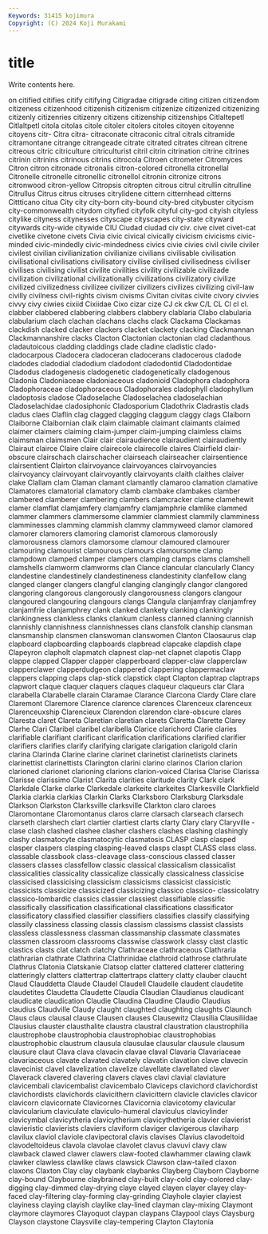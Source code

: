 ```yaml
---
Keywords: 31415 kojimura
Copyright: (C) 2024 Koji Murakami
---
```


# title

Write contents here.



on citified
citifies citify citifying Citigradae citigrade citing citizen citizendom citizeness citizenhood
citizenish citizenism citizenize citizenized citizenizing citizenly citizenries citizenry citizens citizenship
citizenships Citlaltepetl Citlaltpetl citola citolas citole citoler citolers citoles citoyen
citoyenne citoyens citr- Citra citra- citraconate citraconic citral citrals citramide
citramontane citrange citrangeade citrate citrated citrates citrean citrene citreous citric
citriculture citriculturist citril citrin citrination citrine citrines citrinin citrinins citrinous
citrins citrocola Citroen citrometer Citromyces Citron citron citronade citronalis citron-colored
citronella citronellal Citronelle citronelle citronellic citronellol citronin citronize citrons citronwood
citron-yellow Citropsis citropten citrous citrul citrullin citrulline Citrullus Citrus citrus
citruses citrylidene cittern citternhead citterns Cittticano citua City city city-born
city-bound city-bred citybuster citycism city-commonwealth citydom cityfied cityfolk cityful city-god
cityish cityless citylike cityness citynesses cityscape cityscapes city-state cityward citywards
city-wide citywide CIU Ciudad ciudad civ civ. cive civet civet-cat
civetlike civetone civets Civia civic civical civically civicism civicisms civic-minded
civic-mindedly civic-mindedness civics civie civies civil civile civiler civilest civilian
civilianization civilianize civilians civilisable civilisation civilisational civilisations civilisatory civilise civilised
civilisedness civiliser civilises civilising civilist civilite civilities civility civilizable civilizade
civilization civilizational civilizationally civilizations civilizatory civilize civilized civilizedness civilizee civilizer
civilizers civilizes civilizing civil-law civilly civilness civil-rights civism civisms Civitan
civitas civite civory civvies civvy civy ciwies cixiid Cixiidae Cixo
cizar cize CJ ck ckw C/L CL Cl cl cl.
clabber clabbered clabbering clabbers clabbery clablaria Clabo clabularia clabularium clach
clachan clachans clachs clack Clackama Clackamas clackdish clacked clacker clackers
clacket clackety clacking Clackmannan Clackmannanshire clacks Clacton Clactonian clactonian clad
cladanthous cladautoicous cladding claddings clade cladine cladistic clado- cladocarpous Cladocera
cladoceran cladocerans cladocerous cladode cladodes cladodial cladodium cladodont cladodontid Cladodontidae
Cladodus cladogenesis cladogenetic cladogenetically cladogenous Cladonia Cladoniaceae cladoniaceous cladonioid Cladophora
cladophora Cladophoraceae cladophoraceous Cladophorales cladophyll cladophyllum cladoptosis cladose Cladoselache Cladoselachea
cladoselachian Cladoselachidae cladosiphonic Cladosporium Cladothrix Cladrastis clads cladus claes Claflin
clag clagged clagging claggum claggy clags Claiborn Claiborne Claibornian claik
claim claimable claimant claimants claimed claimer claimers claiming claim-jumper claim-jumping
claimless claims claimsman claimsmen Clair clair clairaudience clairaudient clairaudiently Clairaut
clairce Claire claire clairecole clairecolle claires Clairfield clair-obscure clairschach clairschacher
clairseach clairseacher clairsentience clairsentient Clairton clairvoyance clairvoyances clairvoyancies clairvoyancy clairvoyant
clairvoyantly clairvoyants claith claithes claiver clake Clallam clam Claman clamant
clamantly clamaroo clamation clamative Clamatores clamatorial clamatory clamb clambake clambakes
clamber clambered clamberer clambering clambers clamcracker clame clamehewit clamer clamflat
clamjamfery clamjamfry clamjamphrie clamlike clammed clammer clammers clammersome clammier clammiest
clammily clamminess clamminesses clamming clammish clammy clammyweed clamor clamored clamorer
clamorers clamoring clamorist clamorous clamorously clamorousness clamors clamorsome clamour clamoured
clamourer clamouring clamourist clamourous clamours clamoursome clamp clampdown clamped clamper
clampers clamping clamps clams clamshell clamshells clamworm clamworms clan Clance
clancular clancularly Clancy clandestine clandestinely clandestineness clandestinity clanfellow clang clanged
clanger clangers clangful clanging clangingly clangor clangored clangoring clangorous clangorously
clangorousness clangors clangour clangoured clangouring clangours clangs Clangula clanjamfray clanjamfrey
clanjamfrie clanjamphrey clank clanked clankety clanking clankingly clankingness clankless clanks
clankum clanless clanned clanning clannish clannishly clannishness clannishnesses clans clansfolk
clanship clansman clansmanship clansmen clanswoman clanswomen Clanton Claosaurus clap clapboard
clapboarding clapboards clapbread clapcake clapdish clape Clapeyron clapholt clapmatch clapnest
clap-net clapnet clapotis Clapp clappe clapped Clapper clapper clapperboard clapper-claw
clapperclaw clapperclawer clapperdudgeon clappered clappering clappermaclaw clappers clapping claps clap-stick
clapstick clapt Clapton claptrap claptraps clapwort claque claquer claquers claques
claqueur claqueurs clar Clara clarabella Clarabelle clarain Claramae Clarance Clarcona
Clardy Clare clare Claremont Claremore Clarence clarence clarences Clarenceux clarenceux
Clarenceuxship Clarencieux Clarendon clarendon clare-obscure clares Claresta claret Clareta Claretian
claretian clarets Claretta Clarette Clarey Clarhe Clari Claribel claribel claribella
Clarice clarichord Clarie claries clarifiable clarifiant clarificant clarification clarifications clarified
clarifier clarifiers clarifies clarify clarifying clarigate clarigation clarigold clarin clarina
Clarinda Clarine clarine clarinet clarinetist clarinetists clarinets clarinettist clarinettists Clarington
clarini clarino clarinos Clarion clarion clarioned clarionet clarioning clarions clarion-voiced
Clarisa Clarise Clarissa Clarisse clarissimo Clarist Clarita clarities claritude clarity
Clark clark Clarkdale Clarke clarke Clarkedale clarkeite clarkeites Clarkesville Clarkfield
Clarkia clarkia clarkias Clarkin Clarks Clarksboro Clarksburg Clarksdale Clarkson Clarkston
Clarksville clarksville Clarkton claro claroes Claromontane Claromontanus claros clarre clarsach
clarseach clarsech clarseth clarshech clart clartier clartiest clarts clarty Clary
clary Claryville -clase clash clashed clashee clasher clashers clashes clashing
clashingly clashy clasmatocyte clasmatocytic clasmatosis CLASP clasp clasped clasper claspers
clasping clasping-leaved clasps claspt CLASS class class. classable classbook class-cleavage
class-conscious classed classer classers classes classfellow classic classical classicalism classicalist
classicalities classicality classicalize classically classicalness classicise classicised classicising classicism classicisms
classicist classicistic classicists classicize classicized classicizing classico classico- classicolatry classico-lombardic
classics classier classiest classifiable classific classifically classification classificational classifications classificator
classificatory classified classifier classifiers classifies classify classifying classily classiness classing
classis classism classisms classist classists classless classlessness classman classmanship classmate
classmates classmen classroom classrooms classwise classwork classy clast clastic clastics
clasts clat clatch clatchy Clathraceae clathraceous Clathraria clathrarian clathrate Clathrina
Clathrinidae clathroid clathrose clathrulate Clathrus Clatonia Clatskanie Clatsop clatter clattered
clatterer clattering clatteringly clatters clattertrap clattertraps clattery clatty clauber claucht
Claud Clauddetta Claude Claudel Claudell Claudelle claudent claudetite claudetites Claudetta
Claudette Claudia Claudian Claudianus claudicant claudicate claudication Claudie Claudina Claudine
Claudio Claudius claudius Claudville Claudy claught claughted claughting claughts Claunch
Claus claus clausal clause Clausen clauses Clausewitz Clausilia Clausiliidae Clausius
clauster clausthalite claustra claustral claustration claustrophilia claustrophobe claustrophobia claustrophobiac claustrophobias
claustrophobic claustrum clausula clausulae clausular clausule clausum clausure claut Clava
clava clavacin clavae claval Clavaria Clavariaceae clavariaceous clavate clavated clavately
clavatin clavation clave clavecin clavecinist clavel clavelization clavelize clavellate clavellated
claver Claverack clavered clavering clavers claves clavi clavial claviature clavicembali
clavicembalist clavicembalo Claviceps clavichord clavichordist clavichordists clavichords clavicithern clavicittern clavicle
clavicles clavicor clavicorn clavicornate Clavicornes Clavicornia clavicotomy clavicular clavicularium claviculate
claviculo-humeral claviculus clavicylinder clavicymbal clavicytheria clavicytherium clavicythetheria clavier clavierist clavieristic
clavierists claviers claviform claviger clavigerous claviharp clavilux claviol claviole clavipectoral
clavis clavises Clavius clavodeltoid clavodeltoideus clavola clavolae clavolet clavus clavuvi
clavy claw clawback clawed clawer clawers claw-footed clawhammer clawing clawk
clawker clawless clawlike claws clawsick Clawson claw-tailed claxon claxons Claxton
Clay clay claybank claybanks Clayberg Clayborn Clayborne clay-bound Claybourne claybrained
clay-built clay-cold clay-colored clay-digging clay-dimmed clay-drying claye clayed clayen clayer
clayey clay-faced clay-filtering clay-forming clay-grinding Clayhole clayier clayiest clayiness claying
clayish claylike clay-lined clayman clay-mixing Claymont claymore claymores Clayoquot claypan
claypans Claypool clays Claysburg Clayson claystone Claysville clay-tempering Clayton Claytonia
